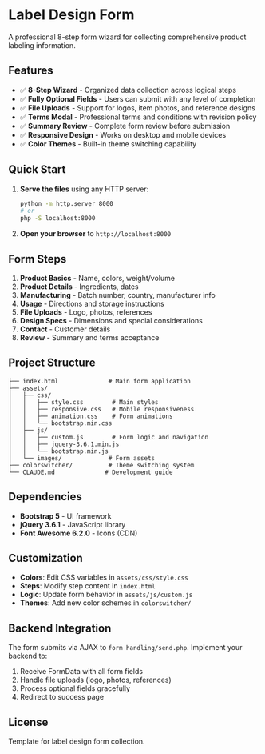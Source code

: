 # Label Design Form

A professional 8-step form wizard for collecting comprehensive product labeling information.

## Features

- ✅ **8-Step Wizard** - Organized data collection across logical steps
- ✅ **Fully Optional Fields** - Users can submit with any level of completion
- ✅ **File Uploads** - Support for logos, item photos, and reference designs
- ✅ **Terms Modal** - Professional terms and conditions with revision policy
- ✅ **Summary Review** - Complete form review before submission
- ✅ **Responsive Design** - Works on desktop and mobile devices
- ✅ **Color Themes** - Built-in theme switching capability

## Quick Start

1. **Serve the files** using any HTTP server:
   ```bash
   python -m http.server 8000
   # or
   php -S localhost:8000
   ```

2. **Open your browser** to `http://localhost:8000`

## Form Steps

1. **Product Basics** - Name, colors, weight/volume
2. **Product Details** - Ingredients, dates
3. **Manufacturing** - Batch number, country, manufacturer info
4. **Usage** - Directions and storage instructions
5. **File Uploads** - Logo, photos, references
6. **Design Specs** - Dimensions and special considerations
7. **Contact** - Customer details
8. **Review** - Summary and terms acceptance

## Project Structure

```
├── index.html              # Main form application
├── assets/
│   ├── css/
│   │   ├── style.css        # Main styles
│   │   ├── responsive.css   # Mobile responsiveness
│   │   ├── animation.css    # Form animations
│   │   └── bootstrap.min.css
│   ├── js/
│   │   ├── custom.js        # Form logic and navigation
│   │   ├── jquery-3.6.1.min.js
│   │   └── bootstrap.min.js
│   └── images/             # Form assets
├── colorswitcher/          # Theme switching system
└── CLAUDE.md              # Development guide
```

## Dependencies

- **Bootstrap 5** - UI framework
- **jQuery 3.6.1** - JavaScript library
- **Font Awesome 6.2.0** - Icons (CDN)

## Customization

- **Colors**: Edit CSS variables in `assets/css/style.css`
- **Steps**: Modify step content in `index.html`
- **Logic**: Update form behavior in `assets/js/custom.js`
- **Themes**: Add new color schemes in `colorswitcher/`

## Backend Integration

The form submits via AJAX to `form handling/send.php`. Implement your backend to:

1. Receive FormData with all form fields
2. Handle file uploads (logo, photos, references)
3. Process optional fields gracefully
4. Redirect to success page

## License

Template for label design form collection.
